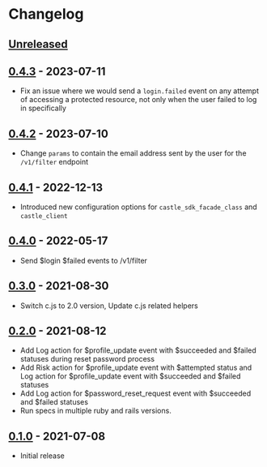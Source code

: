 # Changelog

## [Unreleased][main]

## [0.4.3] - 2023-07-11
- Fix an issue where we would send a `login.failed` event on any attempt of accessing a protected resource, not only when the user failed to log in specifically

## [0.4.2] - 2023-07-10
- Change `params` to contain the email address sent by the user for the `/v1/filter` endpoint

## [0.4.1] - 2022-12-13
- Introduced new configuration options for `castle_sdk_facade_class` and `castle_client`

## [0.4.0] - 2022-05-17
-  Send $login $failed events to /v1/filter

## [0.3.0] - 2021-08-30

- Switch c.js to 2.0 version, Update c.js related helpers

## [0.2.0] - 2021-08-12

- Add Log action for $profile_update event with $succeeded and $failed statuses during reset password process
- Add Risk action for $profile_update event with $attempted status and Log action for $profile_update event with $succeeded and $failed statuses
- Add Log action for $password_reset_request event with $succeeded and $failed statuses
- Run specs in multiple ruby and rails versions.

## [0.1.0] - 2021-07-08

- Initial release

[main]: https://github.com/castle/castle_devise/compare/v0.4.3...HEAD
[0.4.3]: https://github.com/castle/castle_devise/compare/v0.4.2...v0.4.3
[0.4.2]: https://github.com/castle/castle_devise/compare/v0.4.1...v0.4.2
[0.4.1]: https://github.com/castle/castle_devise/compare/v0.4.0...v0.4.1
[0.4.0]: https://github.com/castle/castle_devise/compare/v0.3.0...v0.4.0
[0.3.0]: https://github.com/castle/castle_devise/compare/v0.2.0...v0.3.0
[0.2.0]: https://github.com/castle/castle_devise/compare/v0.1.0...v0.2.0
[0.1.0]: https://github.com/castle/castle_devise/releases/tag/v0.1.0
